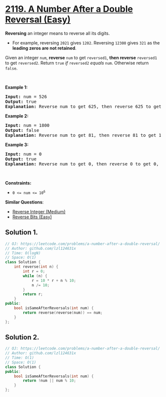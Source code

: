 # [2119. A Number After a Double Reversal (Easy)](https://leetcode.com/problems/a-number-after-a-double-reversal/)

<p><strong>Reversing</strong> an integer means to reverse all its digits.</p>

<ul>
	<li>For example, reversing <code>2021</code> gives <code>1202</code>. Reversing <code>12300</code> gives <code>321</code> as the <strong>leading zeros are not retained</strong>.</li>
</ul>

<p>Given an integer <code>num</code>, <strong>reverse</strong> <code>num</code> to get <code>reversed1</code>, <strong>then reverse</strong> <code>reversed1</code> to get <code>reversed2</code>. Return <code>true</code> <em>if</em> <code>reversed2</code> <em>equals</em> <code>num</code>. Otherwise return <code>false</code>.</p>

<p>&nbsp;</p>
<p><strong>Example 1:</strong></p>

<pre><strong>Input:</strong> num = 526
<strong>Output:</strong> true
<strong>Explanation:</strong> Reverse num to get 625, then reverse 625 to get 526, which equals num.
</pre>

<p><strong>Example 2:</strong></p>

<pre><strong>Input:</strong> num = 1800
<strong>Output:</strong> false
<strong>Explanation:</strong> Reverse num to get 81, then reverse 81 to get 18, which does not equal num.
</pre>

<p><strong>Example 3:</strong></p>

<pre><strong>Input:</strong> num = 0
<strong>Output:</strong> true
<strong>Explanation:</strong> Reverse num to get 0, then reverse 0 to get 0, which equals num.
</pre>

<p>&nbsp;</p>
<p><strong>Constraints:</strong></p>

<ul>
	<li><code>0 &lt;= num &lt;= 10<sup>6</sup></code></li>
</ul>


**Similar Questions**:
* [Reverse Integer (Medium)](https://leetcode.com/problems/reverse-integer/)
* [Reverse Bits (Easy)](https://leetcode.com/problems/reverse-bits/)

## Solution 1.

```cpp
// OJ: https://leetcode.com/problems/a-number-after-a-double-reversal/
// Author: github.com/lzl124631x
// Time: O(logN)
// Space: O(1)
class Solution {
    int reverse(int n) {
        int r = 0;
        while (n) {
            r = 10 * r + n % 10;
            n /= 10;
        }
        return r;
    }
public:
    bool isSameAfterReversals(int num) {
        return reverse(reverse(num)) == num;
    }
};
```

## Solution 2. 

```cpp
// OJ: https://leetcode.com/problems/a-number-after-a-double-reversal/
// Author: github.com/lzl124631x
// Time: O(1)
// Space: O(1)
class Solution {
public:
    bool isSameAfterReversals(int num) {
        return !num || num % 10;
    }
};
```